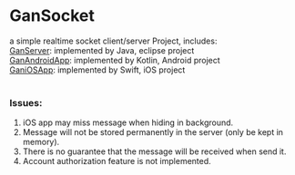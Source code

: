 # GanSocket
a simple realtime socket client/server Project, includes:<br>
<a href="https://github.com/xattacker/GanSocket/tree/main/GanServer">GanServer</a>: implemented by Java, eclipse project<br>
<a href="https://github.com/xattacker/GanSocket/tree/main/GanAndroidApp">GanAndroidApp</a>: implemented by Kotlin, Android project<br>
<a href="https://github.com/xattacker/GanSocket/tree/main/GaniOSApp">GaniOSApp</a>: implemented by Swift, iOS project
<br><br>
### Issues:<br>
1. iOS app may miss message when hiding in background.
2. Message will not be stored permanently in the server (only be kept in memory).
3. There is no guarantee that the message will be received when send it.
4. Account authorization feature is not implemented.

